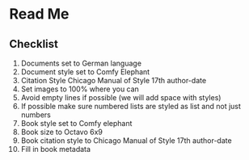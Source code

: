 # Read Me

## Checklist

 1. Documents set to German language
 1. Document style set to Comfy Elephant
 1. Citation Style Chicago Manual of Style 17th author-date
 1. Set images to 100% where you can
 1. Avoid empty lines if possible (we will add space with styles)
 1. If possible make sure numbered lists are styled as list and not just numbers
 1. Book style set to Comfy elephant
 1. Book size to Octavo 6x9
 1. Book citation style to Chicago Manual of Style 17th author-date
 1. Fill in book metadata

